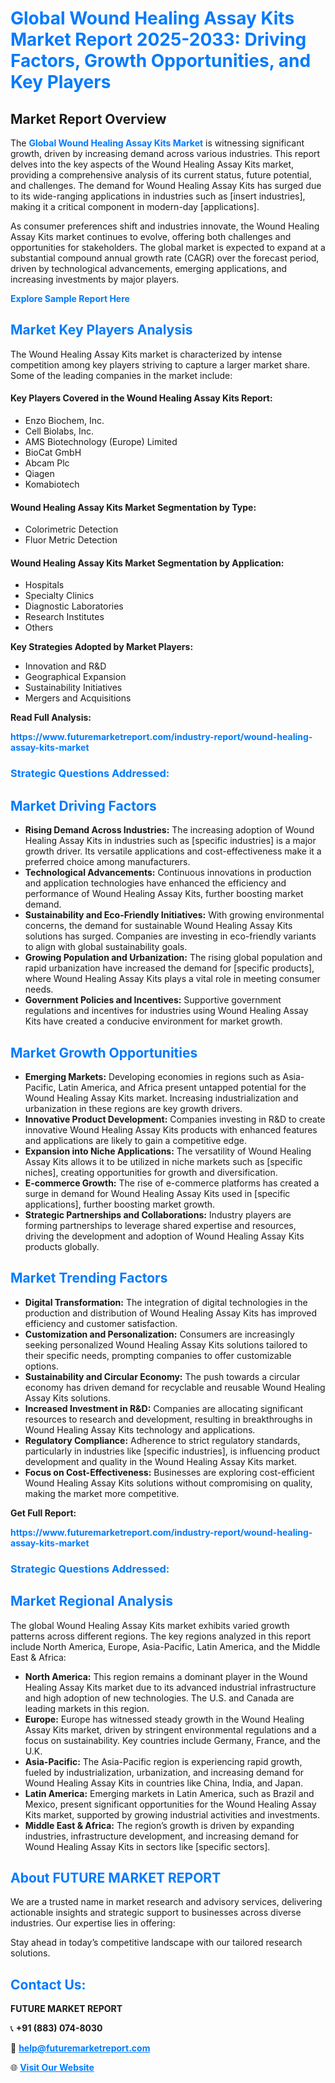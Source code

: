 <h1 style="color: #007BFF;">Global Wound Healing Assay Kits Market Report 2025-2033: Driving Factors, Growth Opportunities, and Key Players</h1>

<section id="overview">
<h2>Market Report Overview</h2>
<p>The <a href="https://www.futuremarketreport.com/industry-report/wound-healing-assay-kits-market" style="color: #007BFF; text-decoration: none;"><strong>Global Wound Healing Assay Kits Market</strong></a> is witnessing significant growth, driven by increasing demand across various industries. This report delves into the key aspects of the Wound Healing Assay Kits market, providing a comprehensive analysis of its current status, future potential, and challenges. The demand for Wound Healing Assay Kits has surged due to its wide-ranging applications in industries such as [insert industries], making it a critical component in modern-day [applications].</p>
<p>As consumer preferences shift and industries innovate, the Wound Healing Assay Kits market continues to evolve, offering both challenges and opportunities for stakeholders. The global market is expected to expand at a substantial compound annual growth rate (CAGR) over the forecast period, driven by technological advancements, emerging applications, and increasing investments by major players.</p>
</section>

<section id="overview">
<p><a href="https://www.futuremarketreport.com/request-sample/reportId=64396" style="color: #007BFF; text-decoration: none;"><strong>Explore Sample Report Here</strong></a></p>
</section>

<section id="key-players">
<h2 style="color: #007BFF;">Market Key Players Analysis</h2>
<p>The Wound Healing Assay Kits market is characterized by intense competition among key players striving to capture a larger market share. Some of the leading companies in the market include:</p>
<h4>Key Players Covered in the Wound Healing Assay Kits Report:</h4>
<ul><li>Enzo Biochem, Inc.</li><li>Cell Biolabs, Inc.</li><li>AMS Biotechnology (Europe) Limited</li><li>BioCat GmbH</li><li>Abcam Plc</li><li>Qiagen</li><li>Komabiotech</li></ul>
<h4>Wound Healing Assay Kits Market Segmentation by Type:</h4>
<ul><li>Colorimetric Detection</li><li>Fluor Metric Detection</li></ul>

<h4>Wound Healing Assay Kits Market Segmentation by Application:</h4>
<ul><li>Hospitals</li><li>Specialty Clinics</li><li>Diagnostic Laboratories</li><li>Research Institutes</li><li>Others</li></ul>
<p><strong>Key Strategies Adopted by Market Players:</strong></p>
<ul>
<li>Innovation and R&D</li>
<li>Geographical Expansion</li>
<li>Sustainability Initiatives</li>
<li>Mergers and Acquisitions</li>
</ul>
</section>

<section>
<p><strong>Read Full Analysis: </strong></p><a href="https://www.futuremarketreport.com/industry-report/wound-healing-assay-kits-market" style="color: #007BFF; text-decoration: none;"><strong>https://www.futuremarketreport.com/industry-report/wound-healing-assay-kits-market</strong></a>
<h3 style="color: #007BFF;">Strategic Questions Addressed:</h3>
</section>

<section id="driving-factors">
<h2 style="color: #007BFF;">Market Driving Factors</h2>
<ul>
<li><strong>Rising Demand Across Industries:</strong> The increasing adoption of Wound Healing Assay Kits in industries such as [specific industries] is a major growth driver. Its versatile applications and cost-effectiveness make it a preferred choice among manufacturers.</li>
<li><strong>Technological Advancements:</strong> Continuous innovations in production and application technologies have enhanced the efficiency and performance of Wound Healing Assay Kits, further boosting market demand.</li>
<li><strong>Sustainability and Eco-Friendly Initiatives:</strong> With growing environmental concerns, the demand for sustainable Wound Healing Assay Kits solutions has surged. Companies are investing in eco-friendly variants to align with global sustainability goals.</li>
<li><strong>Growing Population and Urbanization:</strong> The rising global population and rapid urbanization have increased the demand for [specific products], where Wound Healing Assay Kits plays a vital role in meeting consumer needs.</li>
<li><strong>Government Policies and Incentives:</strong> Supportive government regulations and incentives for industries using Wound Healing Assay Kits have created a conducive environment for market growth.</li>
</ul>
</section>

<section id="growth-opportunities">
<h2 style="color: #007BFF;">Market Growth Opportunities</h2>
<ul>
<li><strong>Emerging Markets:</strong> Developing economies in regions such as Asia-Pacific, Latin America, and Africa present untapped potential for the Wound Healing Assay Kits market. Increasing industrialization and urbanization in these regions are key growth drivers.</li>
<li><strong>Innovative Product Development:</strong> Companies investing in R&D to create innovative Wound Healing Assay Kits products with enhanced features and applications are likely to gain a competitive edge.</li>
<li><strong>Expansion into Niche Applications:</strong> The versatility of Wound Healing Assay Kits allows it to be utilized in niche markets such as [specific niches], creating opportunities for growth and diversification.</li>
<li><strong>E-commerce Growth:</strong> The rise of e-commerce platforms has created a surge in demand for Wound Healing Assay Kits used in [specific applications], further boosting market growth.</li>
<li><strong>Strategic Partnerships and Collaborations:</strong> Industry players are forming partnerships to leverage shared expertise and resources, driving the development and adoption of Wound Healing Assay Kits products globally.</li>
</ul>
</section>

<section id="trending-factors">
<h2 style="color: #007BFF;">Market Trending Factors</h2>
<ul>
<li><strong>Digital Transformation:</strong> The integration of digital technologies in the production and distribution of Wound Healing Assay Kits has improved efficiency and customer satisfaction.</li>
<li><strong>Customization and Personalization:</strong> Consumers are increasingly seeking personalized Wound Healing Assay Kits solutions tailored to their specific needs, prompting companies to offer customizable options.</li>
<li><strong>Sustainability and Circular Economy:</strong> The push towards a circular economy has driven demand for recyclable and reusable Wound Healing Assay Kits solutions.</li>
<li><strong>Increased Investment in R&D:</strong> Companies are allocating significant resources to research and development, resulting in breakthroughs in Wound Healing Assay Kits technology and applications.</li>
<li><strong>Regulatory Compliance:</strong> Adherence to strict regulatory standards, particularly in industries like [specific industries], is influencing product development and quality in the Wound Healing Assay Kits market.</li>
<li><strong>Focus on Cost-Effectiveness:</strong> Businesses are exploring cost-efficient Wound Healing Assay Kits solutions without compromising on quality, making the market more competitive.</li>
</ul>
</section>

<section>
<p><strong>Get Full Report: </strong></p><a href="https://www.futuremarketreport.com/industry-report/wound-healing-assay-kits-market" style="color: #007BFF; text-decoration: none;"><strong>https://www.futuremarketreport.com/industry-report/wound-healing-assay-kits-market</strong></a>
<h3 style="color: #007BFF;">Strategic Questions Addressed:</h3>
</section>


<section id="regional-analysis">
<h2 style="color: #007BFF;">Market Regional Analysis</h2>
<p>The global Wound Healing Assay Kits market exhibits varied growth patterns across different regions. The key regions analyzed in this report include North America, Europe, Asia-Pacific, Latin America, and the Middle East & Africa:</p>
<ul>
<li><strong>North America:</strong> This region remains a dominant player in the Wound Healing Assay Kits market due to its advanced industrial infrastructure and high adoption of new technologies. The U.S. and Canada are leading markets in this region.</li>
<li><strong>Europe:</strong> Europe has witnessed steady growth in the Wound Healing Assay Kits market, driven by stringent environmental regulations and a focus on sustainability. Key countries include Germany, France, and the U.K.</li>
<li><strong>Asia-Pacific:</strong> The Asia-Pacific region is experiencing rapid growth, fueled by industrialization, urbanization, and increasing demand for Wound Healing Assay Kits in countries like China, India, and Japan.</li>
<li><strong>Latin America:</strong> Emerging markets in Latin America, such as Brazil and Mexico, present significant opportunities for the Wound Healing Assay Kits market, supported by growing industrial activities and investments.</li>
<li><strong>Middle East & Africa:</strong> The region’s growth is driven by expanding industries, infrastructure development, and increasing demand for Wound Healing Assay Kits in sectors like [specific sectors].</li>
</ul>
</section>

<footer>
<h2 style="color: #007BFF;">About FUTURE MARKET REPORT</h2>
<p>We are a trusted name in market research and advisory services, delivering actionable insights and strategic support to businesses across diverse industries. Our expertise lies in offering:</p>

<p>Stay ahead in today’s competitive landscape with our tailored research solutions.</p>

<h2 style="color: #007BFF;">Contact Us:</h2>
<p><strong>FUTURE MARKET REPORT</strong></p>
<p>📞 <strong>+91 (883) 074-8030</strong></p>
<p>📧 <strong><a href="mailto:help@futuremarketreport.com" style="color: #007BFF;">help@futuremarketreport.com</a></strong></p>
<p>🌐 <strong><a href="https://www.futuremarketreport.com/" style="color: #007BFF;">Visit Our Website</a></strong></p>
</footer>